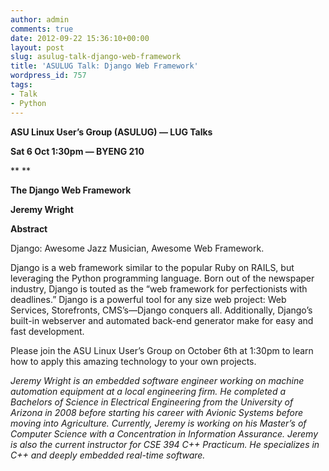 ```yaml
---
author: admin
comments: true
date: 2012-09-22 15:36:10+00:00
layout: post
slug: asulug-talk-django-web-framework
title: 'ASULUG Talk: Django Web Framework'
wordpress_id: 757
tags:
- Talk
- Python
---
```


**ASU Linux User’s Group (ASULUG) — LUG Talks**

**Sat 6 Oct 1:30pm — BYENG 210**

** **

**The Django Web Framework**

**Jeremy Wright**



**Abstract**

Django: Awesome Jazz Musician, Awesome Web Framework.



Django is a web framework similar to the popular Ruby on RAILS, but leveraging the Python programming language. Born out of the newspaper industry, Django is touted as the “web framework for perfectionists with deadlines.” Django is a powerful tool for any size web project: Web Services, Storefronts, CMS’s—Django conquers all. Additionally, Django’s built-in webserver and automated back-end generator make for easy and fast development.



Please join the ASU Linux User’s Group on October 6th at 1:30pm to learn how to apply this amazing technology to your own projects.



_Jeremy Wright is an embedded software engineer working on machine automation equipment at a local engineering firm. He completed a Bachelors of Science in Electrical Engineering from the Univer­sity of Arizona in 2008 before starting his career with Avionic Systems before moving into Agriculture. Currently, Jeremy is working on his Master’s of Computer Science with a Concentration in Information Assurance. Jeremy is also the current instructor for CSE 394 C++ Practicum. He specializes in C++ and deeply embedded real-time software._
